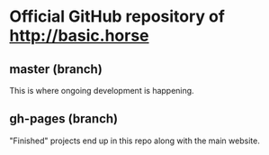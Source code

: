 # Official GitHub repository of http://basic.horse

## master (branch)
This is where ongoing development is happening.

## gh-pages (branch)
"Finished" projects end up in this repo along with the main website.

